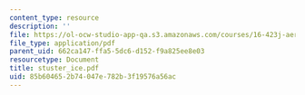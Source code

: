 ```yaml
---
content_type: resource
description: ''
file: https://ol-ocw-studio-app-qa.s3.amazonaws.com/courses/16-423j-aerospace-biomedical-and-life-support-engineering-spring-2006/85b604652b74047e782b3f19576a56ac_stuster_ice.pdf
file_type: application/pdf
parent_uid: 662ca147-ffa5-5dc6-d152-f9a825ee8e03
resourcetype: Document
title: stuster_ice.pdf
uid: 85b60465-2b74-047e-782b-3f19576a56ac
---
```


